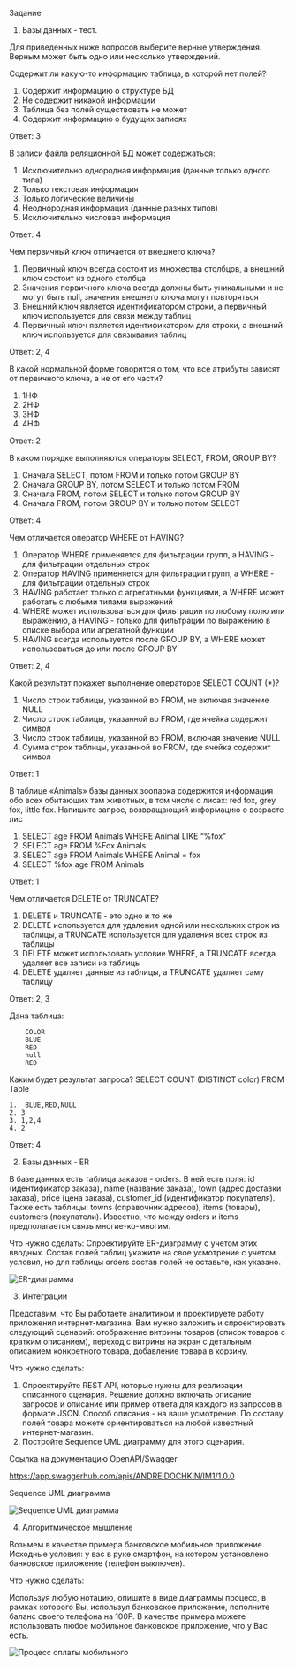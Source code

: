 Задание

1. Базы данных - тест.
   
Для приведенных ниже вопросов выберите верные утверждения. Верным может быть одно или несколько утверждений.

Содержит ли какую-то информацию таблица, в которой нет полей?  

1. Содержит информацию о структуре БД
2. Не содержит никакой информации 
3. Таблица без полей существовать не может 
4. Содержит информацию о будущих записях

Ответ: 3

В записи файла реляционной БД может содержаться:
   
   1. Исключительно однородная информация (данные только одного типа)
   2. Только текстовая информация 
   3. Только логические величины
   4. Неоднородная информация (данные разных типов)
   5. Исключительно числовая информация

Ответ: 4

Чем первичный ключ отличается от внешнего ключа? 
       
   1. Первичный ключ всегда состоит из множества столбцов, а внешний ключ состоит из одного столбца 
   2. Значения первичного ключа всегда должны быть уникальными и не могут быть null, значения внешнего ключа могут повторяться 
   3. Внешний ключ является идентификатором строки, а первичный ключ используется для связи между таблиц 
   4. Первичный ключ является идентификатором для строки, а внешний ключ используется для связывания таблиц 

Ответ: 2, 4

В какой нормальной форме говорится о том, что все атрибуты зависят от первичного ключа, а не от его части?

   1. 1НФ
   2. 2НФ
   3. 3НФ
   4. 4НФ

Ответ: 2

В каком порядке выполняются операторы SELECT, FROM, GROUP BY?

   1. Сначала SELECT, потом FROM и только потом GROUP BY
   2. Сначала GROUP BY, потом SELECT и только потом FROM 
   3. Сначала FROM, потом SELECT и только потом GROUP BY
   4. Сначала FROM, потом GROUP BY и только потом SELECT

Ответ: 4

Чем отличается оператор WHERE от HAVING?

   1. Оператор WHERE применяется для фильтрации групп, а HAVING - для фильтрации отдельных строк
   2. Оператор HAVING применяется для фильтрации групп, а WHERE - для фильтрации отдельных строк
   3. HAVING работает только с агрегатными функциями, а WHERE может работать с любыми типами выражений
   4. WHERE может использоваться для фильтрации по любому полю или выражению, а HAVING - только для фильтрации по выражению в списке выбора или агрегатной функции
   5. HAVING всегда используется после GROUP BY, а WHERE может использоваться до или после GROUP BY

Ответ: 2, 4

Какой результат покажет выполнение операторов SELECT COUNT (*)?

   1. Число строк таблицы, указанной во FROM, не включая значение NULL
   2.  Число строк таблицы, указанной во FROM, где ячейка содержит символ
   3. Число строк таблицы, указанной во FROM, включая значение NULL
   4. Сумма строк таблицы, указанной во FROM, где ячейка содержит символ
   
Ответ: 1

В таблице «Animals» базы данных зоопарка содержится информация обо всех обитающих там животных, в том числе о лисах: red fox, grey fox, little fox. Напишите запрос, возвращающий информацию о возрасте лис

   1. SELECT age FROM Animals WHERE Animal LIKE “%fox”
   2.  SELECT age FROM %Fox.Animals
   3.  SELECT age 
       FROM Animals 
       WHERE Animal = fox
   4.  SELECT %fox age FROM Animals

Ответ: 1

Чем отличается DELETE от TRUNCATE?

   1. DELETE и TRUNCATE - это одно и то же
   2. DELETE используется для удаления одной или нескольких строк из таблицы, а TRUNCATE используется для удаления всех строк из таблицы
   3. DELETE может использовать условие WHERE, а TRUNCATE всегда удаляет все записи из таблицы
   4. DELETE удаляет данные из таблицы, а TRUNCATE удаляет саму таблицу

Ответ: 2, 3

Дана таблица:
    
        COLOR 
        BLUE
        RED
        null
        RED

Каким будет результат запроса?
SELECT COUNT (DISTINCT color) FROM Table

    1.  BLUE,RED,NULL
    2. 3
    3. 1,2,4
    4. 2

Ответ: 4

2. Базы данных - ER

В базе данных есть таблица заказов - orders. В ней есть поля: id (идентификатор заказа), name (название заказа), town (адрес доставки заказа), price (цена заказа), customer_id (идентификатор покупателя). Также есть таблицы: towns (справочник адресов), items (товары), customers (покупатели). Известно, что между orders и items предполагается связь многие-ко-многим. 

Что нужно сделать:
Спроектируйте ER-диаграмму с учетом этих вводных. Состав полей таблиц укажите на свое усмотрение с учетом условия, но для таблицы orders состав полей не оставьте, как указано.

![ER-диаграмма](./ER-диаграмма.png)

3. Интеграции

Представим, что Вы работаете аналитиком и проектируете работу приложения интернет-магазина. Вам нужно заложить и спроектировать следующий сценарий: отображение витрины товаров (список товаров с кратким описанием), переход с витрины на экран с детальным описанием конкретного товара, добавление товара в корзину.

Что нужно сделать:
1. Спроектируйте REST API, которые нужны для реализации описанного сценария. Решение должно включать описание запросов и описание или пример ответа для каждого из запросов в формате JSON. Способ описания - на ваше усмотрение. По составу полей товара можете ориентироваться на любой известный интернет-магазин.
2. Постройте Sequence UML диаграмму для этого сценария. 

Ссылка на документацию OpenAPI/Swagger

https://app.swaggerhub.com/apis/ANDREIDOCHKIN/IM1/1.0.0

Sequence UML диаграмма

![Sequence UML диаграмма](./Sequence%20диаграмма.png)

4. Алгоритмическое мышление

Возьмем в качестве примера банковское мобильное приложение. 
Исходные условия: у вас в руке смартфон, на котором установлено банковское приложение (телефон выключен).

Что нужно сделать: 

Используя любую нотацию, опишите в виде диаграммы процесс, в рамках которого Вы, используя банковское приложение, пополните баланс своего телефона на 100Р. В качестве примера можете использовать любое мобильное банковское приложение, что у Вас есть.

![Процесс оплаты мобильного](./Процесс%20оплаты%20моб%20тел.png)
















